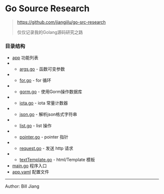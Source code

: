 # Go Source Research
> https://github.com/jiangjilu/go-src-research
> 
> 仅仅记录我的Golang源码研究之路
> 
> 

### 目录结构
- [app](app) 功能列表
- - [args.go](app/args.go) - 函数可变参数
- - [for.go](app/for.go) - for 循环
- - [gorm.go](app/gorm.go) - 使用Gorm操作数据库
- - [iota.go](app/iota.go) - iota 常量计数器
- - [json.go](app/json.go) - 解析json格式字符串
- - [list.go](app/list.go) - list 操作
- - [pointer.go](app/pointer.go) - pointer 指针
- - [request.go](app/request.go) - 发送 http 请求
- - [textTemplate.go](app/textTemplate.go) - html/Template 模板
- [main.go](main.go) 程序入口
- [app.yaml](app.yaml) 配置文件



---
Author: Bill Jiang